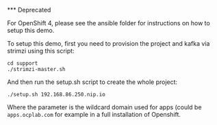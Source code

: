 *** Deprecated

For OpenShift 4, please see the ansible folder for instructions on how to setup this demo.

To setup this demo, first you need to provision the project and kafka via strimzi using this script:

```
cd support
./strimzi-master.sh
```

And then run the setup.sh script to create the whole project:

```
./setup.sh 192.168.86.250.nip.io
```

Where the parameter is the wildcard domain used for apps (could be ```apps.ocplab.com``` for example in a full installation of Openshift.

